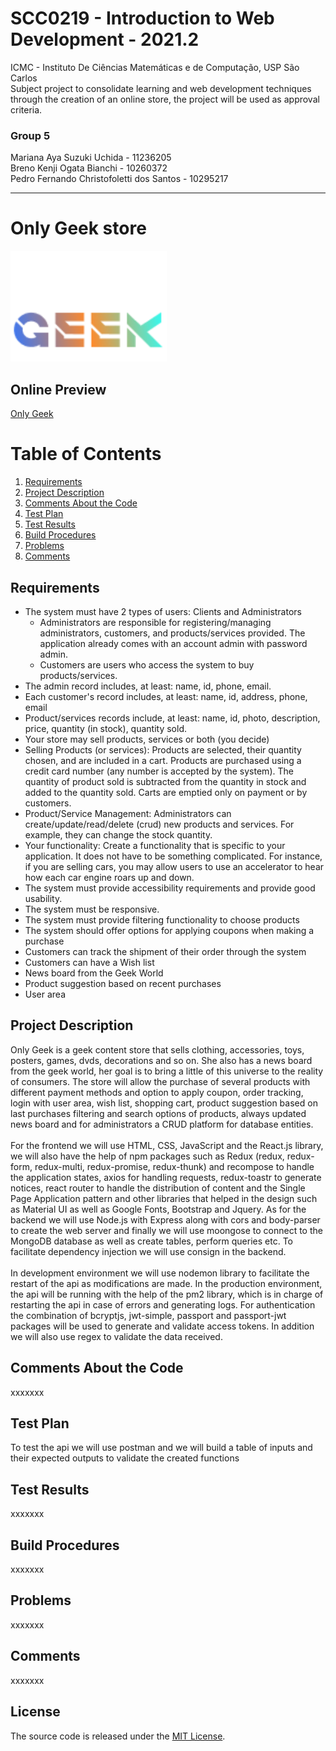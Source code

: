 # SCC0219 - Introduction to Web Development - 2021.2<br>
ICMC - Instituto De Ciências Matemáticas e de Computação, USP São Carlos<br>
Subject project to consolidate learning and web development techniques through the creation of an online store, the project will be used as approval criteria.<br>

### Group 5
Mariana Aya Suzuki Uchida - 11236205<br>
Breno Kenji Ogata Bianchi - 10260372<br>
Pedro Fernando Christofoletti dos Santos  - 10295217<br>

---
# Only Geek store
<img src="frontend/images/onlyGeek/logo.png" alt="Only Geek logo" style="width:250px;"/>

## Online Preview
<a href="https://only-geek.pedrofernandoch.repl.co/" target="_blank">Only Geek</a>

# Table of Contents
1. [Requirements](#requirements)
2. [Project Description](#project-description)
3. [Comments About the Code](#comments-about-the-code)
4. [Test Plan](#test-plan)
5. [Test Results](#test-results)
6. [Build Procedures](#build-procedures)
7. [Problems](#problems)
8. [Comments](#comments)

## Requirements

* The system must have 2 types of users: Clients and Administrators
  - Administrators are responsible for registering/managing administrators, customers, and products/services provided. The application already comes with an account admin with password admin.
  - Customers are users who access the system to buy products/services.
* The admin record includes, at least: name, id, phone, email.
* Each customer's record includes, at least: name, id, address, phone, email
* Product/services records include, at least: name, id, photo, description, price, quantity (in stock), quantity sold.
* Your store may sell products, services or both (you decide)
* Selling Products (or services): Products are selected, their quantity chosen, and are included in a cart. Products are purchased using a credit card number (any number is accepted by the system). The quantity of product sold is subtracted from the quantity in stock and added to the quantity sold. Carts are emptied only on payment or by customers.
* Product/Service Management: Administrators can create/update/read/delete (crud) new products and services. For example, they can change the stock quantity.
* Your functionality: Create a functionality that is specific to your application. It does not have to be something complicated. For instance, if you are selling cars, you may allow users to use an accelerator to hear how each car engine roars up and down.   
* The system must provide accessibility requirements and provide good usability. 
* The system must be responsive.
* The system must provide filtering functionality to choose products
* The system should offer options for applying coupons when making a purchase
* Customers can track the shipment of their order through the system
* Customers can have a Wish list
* News board from the Geek World
* Product suggestion based on recent purchases
* User area 

## Project Description

  Only Geek is a geek content store that sells clothing, accessories, toys, posters, games, dvds, decorations and so on. She also has a news board from the geek world, her goal is to bring a little of this universe to the reality of consumers. The store will allow the purchase of several products with different payment methods and option to apply coupon, order tracking, login with user area, wish list, shopping cart, product suggestion based on last purchases filtering and search options of products, always updated news board and for administrators a CRUD platform for database entities.<br><br>
  For the frontend we will use HTML, CSS, JavaScript and the React.js library, we will also have the help of npm packages such as Redux (redux, redux-form, redux-multi, redux-promise, redux-thunk) and recompose to handle the application states, axios for handling requests, redux-toastr to generate notices, react router to handle the distribution of content and the Single Page Application pattern and other libraries that helped in the design such as Material UI as well as Google Fonts, Bootstrap and Jquery. As for the backend we will use Node.js with Express along with cors and body-parser to create the web server and finally we will use moongose to connect to the MongoDB database as well as create tables, perform queries etc. To facilitate dependency injection we will use consign in the backend.<br><br>
  In development environment we will use nodemon library to facilitate the restart of the api as modifications are made. In the production environment, the api will be running with the help of the pm2 library, which is in charge of restarting the api in case of errors and generating logs. For authentication the combination of bcryptjs, jwt-simple, passport and passport-jwt packages will be used to generate and validate access tokens. In addition we will also use regex to validate the data received.

## Comments About the Code

xxxxxxx

## Test Plan

To test the api we will use postman and we will build a table of inputs and their expected outputs to validate the created functions

## Test Results

xxxxxxx

## Build Procedures

xxxxxxx

## Problems

xxxxxxx

## Comments

xxxxxxx

## License

The source code is released under the [MIT License](https://github.com/pedrofernandoch/only-geek-store/blob/master/LICENSE).
